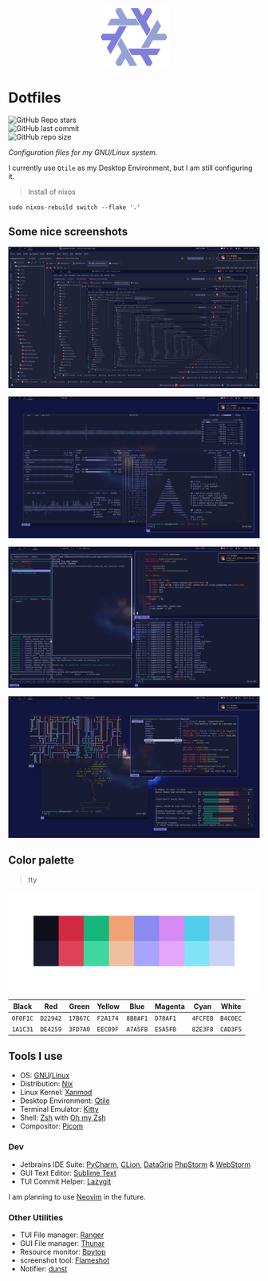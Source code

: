 <div align="center">

![NixOS](assets/nixos_logo_custom_colors.png)

</div>

# Dotfiles

![GitHub Repo stars](https://img.shields.io/github/stars/Sigmanificient/dotfiles?style=for-the-badge&labelColor=1B2330&color=807EDD) \
![GitHub last commit](https://img.shields.io/github/last-commit/Sigmanificient/dotfiles?style=for-the-badge&labelColor=1B2330&color=807EDD) \
![GitHub repo size](https://img.shields.io/github/repo-size/Sigmanificient/dotfiles?style=for-the-badge&labelColor=1B2330&color=807EDD)

*Configuration files for my GNU/Linux system.*

I currently use `Qtile` as my Desktop Environment, but I am still configuring it.

> Install of nixos

```
sudo nixos-rebuild switch --flake '.'
```

## Some nice screenshots

![Qtile recursive screenshot](assets/screenshots/qtile_recursion.png)

![Qtile is a tiling window manager](assets/screenshots/qtile_base.png)

![Qtile is a tiling window manager](assets/screenshots/qtile_tiling.png)

![Qtile has floating window support](assets/screenshots/qtile_floating.png)

## Color palette

> tty

![tty](assets/screenshots/palette.png)

| Black    | Red      | Green    | Yellow   | Blue     | Magenta  | Cyan     | White    |
|----------|----------|----------|----------|----------|----------|----------|----------|
| `0F0F1C` | `D22942` | `17B67C` | `F2A174` | `8B8AF1` | `D78AF1` | `4FCFEB` | `B4C0EC` |
| `1A1C31` | `DE4259` | `3FD7A0` | `EEC09F` | `A7A5FB` | `E5A5FB` | `82E3F8` | `CAD3F5` |

## Tools I use

- OS: [GNU](https://www.gnu.org/home.en.html)/[Linux](https://en.wikipedia.org/wiki/Linux)
- Distribution: [Nix](https://nixos.org)
- Linux Kernel: [Xanmod](https://xanmod.org/)
- Desktop Environment: [Qtile](http://www.qtile.org)
- Terminal Emulator: [Kitty](https://sw.kovidgoyal.net/kitty)
- Shell: [Zsh](https://www.zsh.org/) with [Oh my Zsh](https://ohmyz.sh/)
- Compositor: [Picom](https://github.com/yshui/picom)

### Dev

- Jetbrains IDE Suite:
[PyCharm](https://www.jetbrains.com/pycharm), 
[CLion](https://www.jetbrains.com/clion),
[DataGrip](https://www.jetbrains.com/datagrip)
[PhpStorm](https://www.jetbrains.com/phpstorm) 
& [WebStorm](https://www.jetbrains.com/webstorm)
- GUI Text Editor: [Sublime Text](https://www.sublimetext.com)
- TUI Commit Helper: [Lazygit](https://github.com/jesseduffield/lazygit)

I am planning to use [Neovim](https://www.vim.org) in the future.

### Other Utilities

- TUI File manager: [Ranger](https://ranger.github.io)
- GUI File manager: [Thunar](https://docs.xfce.org/xfce/thunar/start)
- Resource monitor: [Bpytop](https://github.com/aristocratos/bpytop)
- screenshot tool: [Flameshot](https://flameshot.org)
- Notifier: [dunst](https://dunst-project.org)

